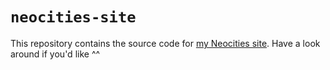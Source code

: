 # `neocities-site`

This repository contains the source code for [my Neocities site]. Have a look
around if you'd like ^^

[my Neocities site]: https://valentinegb.neocities.org
